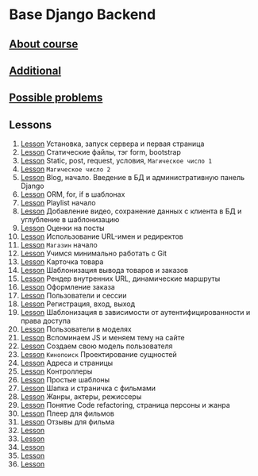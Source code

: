 # Base Django Backend

## [About course](lessons/additionally/about.md)
## [Additional](lessons/additionally/additionally.md)
## [Possible problems](lessons/additionally/possible_problems.md)

## Lessons
1.  [Lesson](lessons/lesson-1/tutorial.md)  Установка, запуск сервера и первая страница
2.  [Lesson](lessons/lesson-2/tutorial.md)  Статические файлы, тэг form, bootstrap
3.  [Lesson](lessons/lesson-3/tutorial.md)  Static, post, request, условия, `Магическое число 1`
4.  [Lesson](lessons/lesson-4/tutorial.md)  `Магическое число 2`
5.  [Lesson](lessons/lesson-5/tutorial.md)  Blog, начало. Введение в БД и административную панель Django
6.  [Lesson](lessons/lesson-6/tutorial.md)  ORM, for, if в шаблонах
7.  [Lesson](lessons/lesson-7/tutorial.md)  Playlist начало
8.  [Lesson](lessons/lesson-8/tutorial.md)  Добавление видео, сохранение данных с клиента в БД и углубление в шаблонизацию
9.  [Lesson](lessons/lesson-9/tutorial.md)  Оценки на посты
10. [Lesson](lessons/lesson-10/tutorial.md) Использование URL-имен и редиректов
11. [Lesson](lessons/lesson-11/tutorial.md) `Магазин` начало
12. [Lesson](lessons/lesson-12/tutorial.md) Учимся минимально работать с Git
13. [Lesson](lessons/lesson-13/tutorial.md) Карточка товара
14. [Lesson](lessons/lesson-14/tutorial.md) Шаблонизация вывода товаров и заказов
15. [Lesson](lessons/lesson-15/tutorial.md) Рендер внутренних URL, динамические маршруты
16. [Lesson](lessons/lesson-16/tutorial.md) Оформление заказа
17. [Lesson](lessons/lesson-17/tutorial.md) Пользователи и сессии
18. [Lesson](lessons/lesson-18/tutorial.md) Регистрация, вход, выход
19. [Lesson](lessons/lesson-19/tutorial.md) Шаблонизация в зависимости от аутентифицированности и права доступа 
20. [Lesson](lessons/lesson-20/tutorial.md) Пользователи в моделях
21. [Lesson](lessons/lesson-21/tutorial.md) Вспоминаем JS и меняем тему на сайте
22. [Lesson](lessons/lesson-22/tutorial.md) Создаем свою модель пользователя
23. [Lesson](lessons/lesson-23/tutorial.md) `Кинопоиск` Проектирование сущностей
24. [Lesson](lessons/lesson-24/tutorial.md) Адреса и страницы
25. [Lesson](lessons/lesson-25/tutorial.md) Контроллеры
26. [Lesson](lessons/lesson-26/tutorial.md) Простые шаблоны
27. [Lesson](lessons/lesson-27/tutorial.md) Шапка и страничка с фильмами
28. [Lesson](lessons/lesson-28/tutorial.md) Жанры, актеры, режиссеры
29. [Lesson](lessons/lesson-29/tutorial.md) Понятие Code refactoring, страница персоны и жанра
30. [Lesson](lessons/lesson-30/tutorial.md) Плеер для фильмов
31. [Lesson](lessons/lesson-31/tutorial.md) Отзывы для фильма
32. [Lesson](lessons/lesson-32/tutorial.md) 
33. [Lesson](lessons/lesson-33/tutorial.md) 
34. [Lesson](lessons/lesson-34/tutorial.md) 
35. [Lesson](lessons/lesson-35/tutorial.md) 
36. [Lesson](lessons/lesson-36/tutorial.md) 